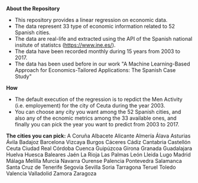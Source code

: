 **About the Repository**

- This repository provides a linear regression on economic data.
- The data represent 33 type of economic information related to 52 Spanish cities.
- The data are real-life and extracted using the API of the Spanish national insitute of statistcs (https://www.ine.es/).
- The data have been recorded monthly during 15 years from  2003 to 2017.
- The data has been used  before in our work "A Machine Learning-Based Approach for Economics-Tailored Applications: The Spanish Case Study"


**How**

- The default execution of the regression is to repdict the Men Activity (i.e. employement) for the city of Ceuta during the year 2003.
- You can choose any city you want among the 52 Spanish cities, and also any of the ecnomic metrics among the 33 available ones, and finally you can pick the year you want to predict from 2003 to 2017.


**The cities you can pick:**
A Coruña
Albacete
Alicante
Almería
Álava
Asturias
Ávila
Badajoz
Barcelona
Vizcaya
Burgos
Cáceres
Cádiz
Cantabria
Castellón
Ceuta
Ciudad Real
Córdoba
Cuenca
Guipúzcoa
Girona
Granada
Guadalajara
Huelva
Huesca
Baleares
Jaén
La Rioja
Las Palmas
León
Lleida
Lugo
Madrid
Málaga
Melilla
Murcia
Navarra
Ourense
Palencia
Pontevedra
Salamanca
Santa Cruz de Tenerife
Segovia
Sevilla
Soria
Tarragona
Teruel
Toledo
Valencia
Valladolid
Zamora
Zaragoza
